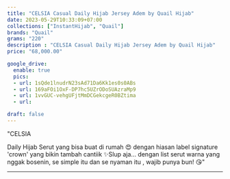 ```yaml
---
title: "CELSIA Casual Daily Hijab Jersey Adem by Quail Hijab"
date: 2023-05-29T10:33:09+07:00
collections: ["InstantHijab", "Quail"]
brands: "Quail"
grams: "220"
description : "CELSIA Casual Daily Hijab Jersey Adem by Quail Hijab"
price: "68,000.00"

google_drive:
  enable: true
  pics:
  - url: 1sQde1lnudrN23sAd71Da6Kk1es0s0ABs
  - url: 169aFOi1OxF-DP7hc5UZrODoSUAzraMp9
  - url: 1vvGUC-vehgUFjtMmDCGekcgeR0BZtima
  - url: 

draft: false
---
```


"CELSIA 

Daily Hijab Serut yang bisa buat di rumah 😍 dengan hiasan label signature 'crown' yang bikin tambah cantiik ✨Slup aja... dengan list serut warna yang nggak bosenin, se simple itu dan se nyaman itu , wajib punya bun! 😘"


-------------     
 

